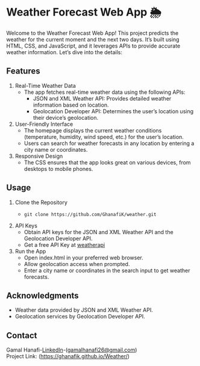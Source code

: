 # Weather Forecast Web App 🌦️
Welcome to the Weather Forecast Web App! This project predicts the weather for the current moment and the next two days. It’s built using HTML, CSS, and JavaScript, and it leverages APIs to provide accurate weather information. Let’s dive into the details:

## Features
1. Real-Time Weather Data
   - The app fetches real-time weather data using the following APIs:
        - JSON and XML Weather API: Provides detailed weather information based on location.
        - Geolocation Developer API: Determines the user’s location using their device’s geolocation.
2. User-Friendly Interface
   - The homepage displays the current weather conditions (temperature, humidity, wind speed, etc.) for the user’s location.
   - Users can search for weather forecasts in any location by entering a city name or coordinates.
3. Responsive Design
   - The CSS ensures that the app looks great on various devices, from desktops to mobile phones.


## Usage
1. Clone the Repository
   - ```
     git clone https://github.com/GhanafiK/weather.git
     ```
2. API Keys
   - Obtain API keys for the JSON and XML Weather API and the Geolocation Developer API.
   - Get a free API Key at [weatherapi](https://www.weatherapi.com/)
3. Run the App
   - Open index.html in your preferred web browser.
   - Allow geolocation access when prompted.
   - Enter a city name or coordinates in the search input to get weather forecasts.


## Acknowledgments
* Weather data provided by JSON and XML Weather API.
* Geolocation services by Geolocation Developer API.


## Contact
Gamal Hanafi-[LinkedIn](https://www.linkedin.com/in/gamal-khalil-56993a268/)-(gamalhanafi26@gmail.com) <br />
Project Link: (https://ghanafik.github.io/Weather/)

